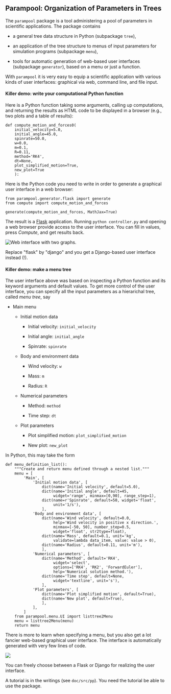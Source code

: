 ## Parampool: Organization of Parameters in Trees

The `parampool` package is a tool administering a pool of parameters
in scientific applications. The package contains

 * a general tree data structure in Python (subpackage `tree`),

 * an application of the tree structure to menus of input parameters
   for simulation programs (subpackage `menu`),

 * tools for automatic generation of web-based user interfaces
   (subpackage `generator`), based on a menu or just a function.

With `parampool` it is very easy to equip a scientific application with
various kinds of user interfaces: graphical via web, command line,
and file input.

#### Killer demo: write your computational Python function

Here is a Python function taking some arguments, calling up computations,
and returning the results as HTML code to be displayed in a browser
(e.g., two plots and a table of results):


~~~~~~~~~~~~~~~~~~~~~~~~~~~~~~~~~~~~~~~~~~~~~~~~~~~~~~~~{.Python}
def compute_motion_and_forces0(
    initial_velocity=5.0,
    initial_angle=45.0,
    spinrate=50.0,
    w=0.0,
    m=0.1,
    R=0.11,
    method='RK4',
    dt=None,
    plot_simplified_motion=True,
    new_plot=True
    ):
~~~~~~~~~~~~~~~~~~~~~~~~~~~~~~~~~~~~~~~~~~~~~~~~~~~~~~~~~~~~~~~

Here is the Python code you need to write in order to generate a
graphical user interface in a web browser:


~~~~~~~~~~~~~~~~~~~~~~~~~~~~~~~~~~~~~~~~~~~~~~~~~~~~~~~~{.Python}
from parampool.generator.flask import generate
from compute import compute_motion_and_forces

generate(compute_motion_and_forces, MathJax=True)
~~~~~~~~~~~~~~~~~~~~~~~~~~~~~~~~~~~~~~~~~~~~~~~~~~~~~~~~~~~~~~~

The result is a [Flask](http://flask.pocoo.org/) application.
Running `python controller.py` and opening a web browser provide access
to the user interface. You can fill in values, press *Compute*, and
get results back.

![Web interface with two graphs.](doc/src/pp/fig-pp/flask4.png)

Replace "flask" by "django" and you get a Django-based user interface
instead (!).

#### Killer demo: make a menu tree

The user interface above was based on inspecting a Python function and
its keyword arguments and default values.
To get more control of the user interface, you can specify all the
input parameters as a hierarichal tree, called *menu tree*, say

 * Main menu

   * Initial motion data

     * Initial velocity: `initial_velocity`

     * Initial angle: `initial_angle`

     * Spinrate: `spinrate`


   * Body and environment data

     * Wind velocity: `w`

     * Mass: `m`

     * Radius: `R`


   * Numerical parameters

     * Method: `method`

     * Time step: `dt`


   * Plot parameters

     * Plot simplified motion: `plot_simplified_motion`

     * New plot: `new_plot`



In Python, this may take the form


~~~~~~~~~~~~~~~~~~~~~~~~~~~~~~~~~~~~~~~~~~~~~~~~~~~~~~~~{.Python}
def menu_definition_list():
    """Create and return menu defined through a nested list."""
    menu = [
        'Main', [
            'Initial motion data', [
                dict(name='Initial velocity', default=5.0),
                dict(name='Initial angle', default=45,
                     widget='range', minmax=[0,90], range_step=1),
                dict(name=r'Spinrate', default=50, widget='float',
                     unit='1/s'),
                ],
            'Body and environment data', [
                dict(name='Wind velocity', default=0.0,
                     help='Wind velocity in positive x direction.',
                     minmax=[-50, 50], number_step=0.5,
                     widget='float', str2type=float),
                dict(name='Mass', default=0.1, unit='kg',
                     validate=lambda data_item, value: value > 0),
                dict(name='Radius', default=0.11, unit='m'),
                ],
            'Numerical parameters', [
                dict(name='Method', default='RK4',
                     widget='select',
                     options=['RK4', 'RK2', 'ForwardEuler'],
                     help='Numerical solution method.'),
                dict(name='Time step', default=None,
                     widget='textline', unit='s'),
                ],
            'Plot parameters', [
                dict(name='Plot simplified motion', default=True),
                dict(name='New plot', default=True),
                ],
            ],
        ]
    from parampool.menu.UI import listtree2Menu
    menu = listtree2Menu(menu)
    return menu
~~~~~~~~~~~~~~~~~~~~~~~~~~~~~~~~~~~~~~~~~~~~~~~~~~~~~~~~~~~~~~~

There is more to learn when specifying a menu, but you also get a lot fancier
web-based graphical user interface. The interface is automatically generated
with very few lines of code.

![](doc/src/pp/fig-pp/flask_menu1_filled.png)

You can freely choose between a Flask or Django for realizing the
user interface.

A tutorial is in the writings (see `doc/src/pp`).
You need the tutorial be able to use the package.

